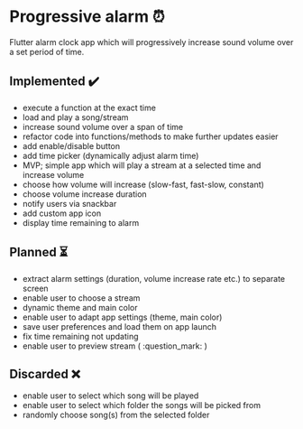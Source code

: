 # Progressive alarm :alarm_clock:

Flutter alarm clock app which will progressively increase sound volume over a set period of time.

## Implemented :heavy_check_mark:

- execute a function at the exact time 
- load and play a song/stream
- increase sound volume over a span of time
- refactor code into functions/methods to make further updates easier
- add enable/disable button
- add time picker (dynamically adjust alarm time)
- MVP; simple app which will play a stream at a selected time and increase volume
- choose how volume will increase (slow-fast, fast-slow, constant)
- choose volume increase duration
- notify users via snackbar
- add custom app icon
- display time remaining to alarm

<!--- Spacing -->

## Planned :hourglass_flowing_sand:

- extract alarm settings (duration, volume increase rate etc.) to separate screen
- enable user to choose a stream
- dynamic theme and main color
- enable user to adapt app settings (theme, main color)
- save user preferences and load them on app launch
- fix time remaining not updating
- enable user to preview stream ( :question_mark: )

<!--- Spacing -->

## Discarded :x:

- enable user to select which song will be played
- enable user to select which folder the songs will be picked from
- randomly choose song(s) from the selected folder


<!---
			  	  LEGEND:
	done 			- 		:heavy_check_mark:
	pending 		- 		:hourglass_flowing_sand:
    bad/dropped	 	-   	:x:
-->